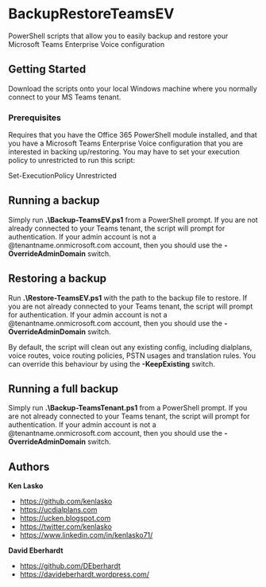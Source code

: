 # BackupRestoreTeamsEV

PowerShell scripts that allow you to easily backup and restore your Microsoft Teams Enterprise Voice configuration

## Getting Started

Download the scripts onto your local Windows machine where you normally connect to your MS Teams tenant.

### Prerequisites

Requires that you have the Office 365 PowerShell module installed, and that you have a Microsoft Teams Enterprise Voice configuration that you are interested in backing up/restoring. You may have to set your execution policy to unrestricted to run this script: 

Set-ExecutionPolicy Unrestricted


## Running a backup

Simply run **.\Backup-TeamsEV.ps1** from a PowerShell prompt. If you are not already connected to your Teams tenant, the script will prompt for authentication. If your admin account is not a @tenantname.onmicrosoft.com account, then you should use the **-OverrideAdminDomain** switch.

## Restoring a backup

Run **.\Restore-TeamsEV.ps1** with the path to the backup file to restore. If you are not already connected to your Teams tenant, the script will prompt for authentication. If your admin account is not a @tenantname.onmicrosoft.com account, then you should use the **-OverrideAdminDomain** switch. 

By default, the script will clean out any existing config, including dialplans, voice routes, voice routing policies, PSTN usages and translation rules. You can override this behaviour by using the **-KeepExisting** switch.

## Running a full backup

Simply run **.\Backup-TeamsTenant.ps1** from a PowerShell prompt. If you are not already connected to your Teams tenant, the script will prompt for authentication. If your admin account is not a @tenantname.onmicrosoft.com account, then you should use the **-OverrideAdminDomain** switch.

## Authors

**Ken Lasko** 
* https://github.com/kenlasko
* https://ucdialplans.com
* https://ucken.blogspot.com
* https://twitter.com/kenlasko
* https://www.linkedin.com/in/kenlasko71/

**David Eberhardt**
* https://github.com/DEberhardt
* https://davideberhardt.wordpress.com/
